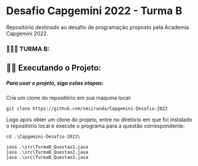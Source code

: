 # Desafio Capgemini 2022 - Turma B
Repositório destinado ao desafio de programação proposto pela Academia Capgemini 2022.
### 👩🏻📔 TURMA B:

## 👩‍💻 Executando o Projeto: 


##### Para usar o projeto, siga estas etapas:

Crie um clone do repositório em sua máquina local:

``` git clone https://github.com/smiiranda/Capgemini-Desafio-2022 ```

Logo após obter um clone do projeto, entre no diretório em que foi instalado o repositório local e execute o programa para a questão correspondente:

``` cd .\Capgemini-Desafio-2022\ ```

```
java .\src\TurmaB_Questao1.java
java .\src\TurmaB_Questao2.java
java .\src\TurmaB_Questao3.java

```